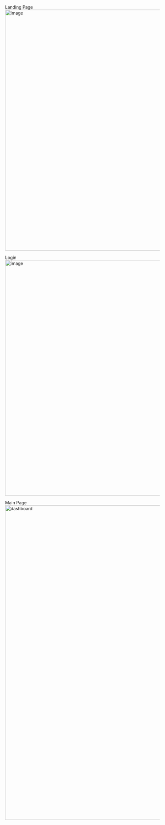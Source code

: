 Landing Page
<img width="1903" height="781" alt="image" src="https://github.com/user-attachments/assets/47722007-f10c-4c69-bbc7-44d554a0c098" />


Login
<img width="1879" height="764" alt="image" src="https://github.com/user-attachments/assets/53d38afb-fb17-4859-91a3-c0f168f9145b" />


Main Page
<img width="1920" height="1020" alt="dashboard" src="https://github.com/user-attachments/assets/5b7bc03a-828c-4e90-97b8-0bc6f43c392f" />

